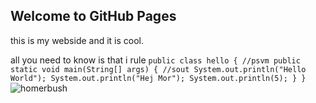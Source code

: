 ## Welcome to GitHub Pages

this is my webside and it is cool.

all you need to know is that i rule
``public class hello {
    //psvm
    public static void main(String[] args) {
        //sout
        System.out.println("Hello World");
        System.out.println("Hej Mor");
        System.out.println(5);
    }
}
``
![homerbush](https://upload.wikimedia.org/wikipedia/en/0/02/Homer_Simpson_2006.png)

